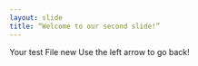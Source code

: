 ```yaml
---
layout: slide
title: “Welcome to our second slide!”
---
```

Your test File new
Use the left arrow to go back!
